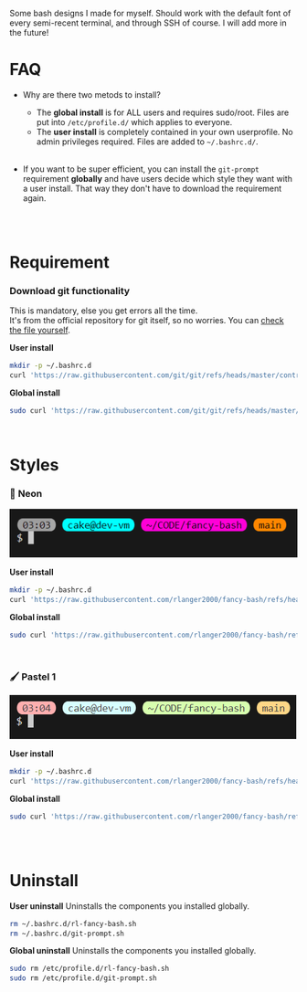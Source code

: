 Some bash designs I made for myself. Should work with the default font of every semi-recent terminal, and through SSH of course. I will add more in the future!

# FAQ
- Why are there two metods to install?
    - The **global install** is for ALL users and requires sudo/root. Files are put into `/etc/profile.d/` which applies to everyone.
    - The **user install** is completely contained in your own userprofile. No admin privileges required. Files are added to `~/.bashrc.d/`.

    <br>
- If you want to be super efficient, you can install the `git-prompt` requirement **globally** and have users decide which style they want with a user install. That way they don't have to download the requirement again.
<br>
<br>

# Requirement
### Download git functionality
This is mandatory, else you get errors all the time.\
It's from the official repository for git itself, so no worries. You can <a href="https://github.com/git/git/blob/master/contrib/completion/git-prompt.sh" target="_blank">check the file yourself</a>.

**User install**
```bash
mkdir -p ~/.bashrc.d
curl 'https://raw.githubusercontent.com/git/git/refs/heads/master/contrib/completion/git-prompt.sh' -fo ~/.bashrc.d/git-prompt.sh && . ~/.bashrc.d/git-prompt.sh
```

**Global install**
```bash
sudo curl 'https://raw.githubusercontent.com/git/git/refs/heads/master/contrib/completion/git-prompt.sh' -fo /etc/profile.d/git-prompt.sh && . /etc/profile.d/git-prompt.sh
```
<br>

# Styles
### 🚨 **Neon**
![preview_neon](preview/neon.png)

**User install**
```bash
mkdir -p ~/.bashrc.d
curl 'https://raw.githubusercontent.com/rlanger2000/fancy-bash/refs/heads/main/styles/neon.sh' -fo ~/.bashrc.d/rl-fancy-bash.sh && . ~/.bashrc.d/rl-fancy-bash.sh
```

**Global install**
```bash
sudo curl 'https://raw.githubusercontent.com/rlanger2000/fancy-bash/refs/heads/main/styles/neon.sh' -fo /etc/profile.d/rl-fancy-bash.sh && . /etc/profile.d/rl-fancy-bash.sh
```
<br>

### 🖌️ **Pastel 1**
![preview_pastel1](preview/pastel1.png)

**User install**
```bash
mkdir -p ~/.bashrc.d
curl 'https://raw.githubusercontent.com/rlanger2000/fancy-bash/refs/heads/main/styles/pastel1.sh' -fo ~/.bashrc.d/rl-fancy-bash.sh && . ~/.bashrc.d/rl-fancy-bash.sh
```

**Global install**
```bash
sudo curl 'https://raw.githubusercontent.com/rlanger2000/fancy-bash/refs/heads/main/styles/pastel1.sh' -fo /etc/profile.d/rl-fancy-bash.sh && . /etc/profile.d/rl-fancy-bash.sh
```
<br>
<br>

# Uninstall
**User uninstall**
Uninstalls the components you installed globally.
```bash
rm ~/.bashrc.d/rl-fancy-bash.sh
rm ~/.bashrc.d/git-prompt.sh
```

**Global uninstall**
Uninstalls the components you installed globally.
```bash
sudo rm /etc/profile.d/rl-fancy-bash.sh
sudo rm /etc/profile.d/git-prompt.sh
```